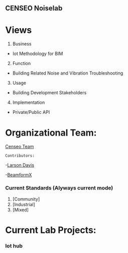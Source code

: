 ## CENSEO Noiselab
# Views
1. Business
- Iot Methodology for BIM

2. Function
- Building Related Noise and Vibration Troubleshooting

3. Usage
- Building Development Stakeholders

4. Implementation
- Private/Public API 

# Organizational Team:

[Censeo Team](https://www.censeo.design)
```
Contributors:
```
-[Larson Davis](http://www.larsondavis.com/Products/NoiseMonitoringSystems)

-[BeamformX](https://www.optinav.com/beamformx-aeroacoustic-detector)

### Current Standards (Alyways current mode)
1. [Community]
2. [Industrial]
3. [Mixed]

# Current Lab Projects:

### Iot hub

